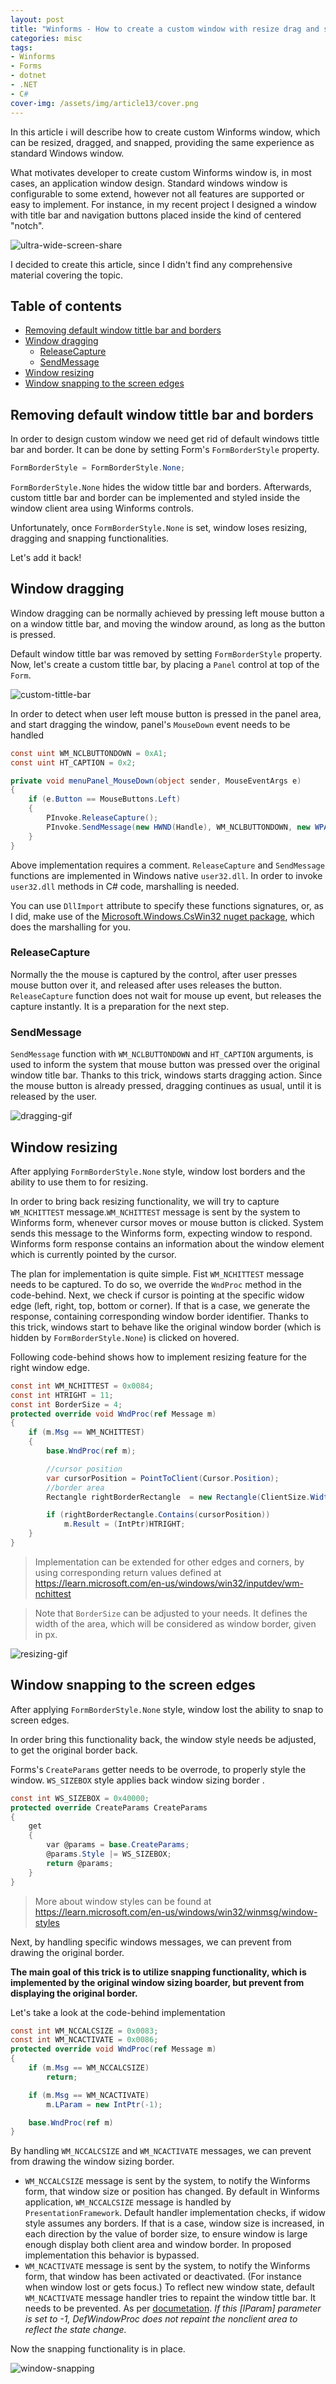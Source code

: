 ```yaml
---
layout: post
title: "Winforms - How to create a custom window with resize drag and snap features?"
categories: misc
tags:
- Winforms
- Forms
- dotnet
- .NET
- C#
cover-img: /assets/img/article13/cover.png
---
```


In this article i will describe how to create custom Winforms window, which can be resized, dragged, and snapped, providing the same experience as standard Windows window.

What motivates developer to create custom Winforms window is, in most cases, an application window design. Standard windows window is configurable to some extend, however not all features are supported or easy to implement. For instance, in my recent project I designed a window with title bar and navigation buttons placed inside the kind of centered "notch".

![ultra-wide-screen-share](/assets/img/article13/ultra-wide-screen-share.png)

I decided to create this article, since I didn't find any comprehensive material covering the topic.

## Table of contents <!-- omit from toc -->
- [Removing default window tittle bar and borders](#removing-default-window-tittle-bar-and-borders)
- [Window dragging](#window-dragging)
  - [ReleaseCapture](#releasecapture)
  - [SendMessage](#sendmessage)
- [Window resizing](#window-resizing)
- [Window snapping to the screen edges](#window-snapping-to-the-screen-edges)


## Removing default window tittle bar and borders
In order to design custom window we need get rid of default windows tittle bar and border. It can be done by setting Form's `FormBorderStyle` property.

```csharp
FormBorderStyle = FormBorderStyle.None;
```
`FormBorderStyle.None` hides the widow tittle bar and borders. Afterwards, custom tittle bar and border can be implemented and styled inside the window client area using Winforms controls.

Unfortunately, once `FormBorderStyle.None` is set, window loses resizing, dragging and snapping functionalities.

Let's add it back!

## Window dragging
Window dragging can be normally achieved by pressing left mouse button a on a window tittle bar, and moving the window around, as long as the button is pressed.

Default window tittle bar was removed by setting `FormBorderStyle` property. Now, let's create a custom tittle bar, by placing a `Panel` control at top of the `Form`.

![custom-tittle-bar](/assets/img/article13/custom-tittle-bar.png)

In order to detect when user left mouse button is pressed in the panel area, and start dragging the window, panel's `MouseDown` event needs to be handled

```csharp
const uint WM_NCLBUTTONDOWN = 0xA1;
const uint HT_CAPTION = 0x2;

private void menuPanel_MouseDown(object sender, MouseEventArgs e)
{
    if (e.Button == MouseButtons.Left)
    {
        PInvoke.ReleaseCapture();
        PInvoke.SendMessage(new HWND(Handle), WM_NCLBUTTONDOWN, new WPARAM(HT_CAPTION), new LPARAM());
    }
}
```

Above implementation requires a comment. `ReleaseCapture` and `SendMessage` functions are implemented in Windows native `user32.dll`. In order to invoke `user32.dll` methods in C# code, marshalling is needed. 

You can use `DllImport` attribute to specify these functions signatures, or, as I did, make use of the [Microsoft.Windows.CsWin32 nuget package](https://www.nuget.org/packages/Microsoft.Windows.CsWin32/), which does the marshalling for you.

### ReleaseCapture
Normally the the mouse is captured by the control, after user presses mouse button over it, and released after uses releases the button. `ReleaseCapture` function does not wait for mouse up event, but releases the capture instantly. It is a preparation for the next step.

### SendMessage
`SendMessage` function with `WM_NCLBUTTONDOWN` and `HT_CAPTION` arguments, is used to inform the system that mouse button was pressed over the original window title bar. Thanks to this trick, windows starts dragging action. Since the mouse button is already pressed, dragging continues as usual, until it is released by the user.

![dragging-gif](/assets/img/article13/dragging-gif.gif)

## Window resizing
After applying `FormBorderStyle.None` style, window lost borders and the ability to use them to for resizing.

In order to bring back resizing functionality, we will try to capture `WM_NCHITTEST` message.`WM_NCHITTEST` message is sent by the system to Winforms form, whenever cursor moves or mouse button is clicked. System sends this message to the Winforms form, expecting window to respond. Winforms form response contains an information about the window element which is currently pointed by the cursor.

The plan for implementation is quite simple. Fist `WM_NCHITTEST` message needs to be captured. To do so, we override the `WndProc` method in the code-behind. Next, we check if cursor is pointing at the specific widow edge (left, right, top, bottom or corner). If that is a case, we generate the response, containing corresponding window border identifier. Thanks to this trick, windows start to behave like the original window border (which is hidden by `FormBorderStyle.None`) is clicked on hovered.

Following code-behind shows how to implement resizing feature for the right window edge.

```csharp
const int WM_NCHITTEST = 0x0084;
const int HTRIGHT = 11;
const int BorderSize = 4;
protected override void WndProc(ref Message m)
{
    if (m.Msg == WM_NCHITTEST)
    {
        base.WndProc(ref m);

        //cursor position
        var cursorPosition = PointToClient(Cursor.Position);
        //border area
        Rectangle rightBorderRectangle  = new Rectangle(ClientSize.Width - BorderSize, 0, BorderSize, ClientSize.Height);

        if (rightBorderRectangle.Contains(cursorPosition))
            m.Result = (IntPtr)HTRIGHT;
    }
}
```

> Implementation can be extended for other edges and corners, by using corresponding return values defined at https://learn.microsoft.com/en-us/windows/win32/inputdev/wm-nchittest

> Note that `BorderSize` can be adjusted to your needs. It defines the width of the area, which will be considered as window border, given in px.

![resizing-gif](/assets/img/article13/resizing-gif.gif)

## Window snapping to the screen edges

After applying `FormBorderStyle.None` style, window lost the ability to snap to screen edges.

In order bring this functionality back, the window style needs be adjusted, to get the original border back.

Forms's `CreateParams` getter needs to be overrode, to properly style the  window. `WS_SIZEBOX` style applies back window sizing border .

```csharp
const int WS_SIZEBOX = 0x40000;
protected override CreateParams CreateParams
{
    get
    {
        var @params = base.CreateParams;
        @params.Style |= WS_SIZEBOX;
        return @params;
    }
}
```
> More about window styles can be found at https://learn.microsoft.com/en-us/windows/win32/winmsg/window-styles

Next, by handling specific windows messages, we can prevent from drawing the original border.

**The main goal of this trick is to utilize snapping functionality, which is implemented by the original window sizing boarder, but prevent from displaying the original border.**

Let's take a look at the code-behind implementation

```csharp
const int WM_NCCALCSIZE = 0x0083;
const int WM_NCACTIVATE = 0x0086;
protected override void WndProc(ref Message m)
{
    if (m.Msg == WM_NCCALCSIZE)
        return; 

    if (m.Msg == WM_NCACTIVATE)
        m.LParam = new IntPtr(-1);

    base.WndProc(ref m)
}
```


By handling `WM_NCCALCSIZE` and `WM_NCACTIVATE` messages, we can prevent from drawing the window sizing border.

* `WM_NCCALCSIZE` message is sent by the system, to notify the Winforms form, that window size or position has changed. By default in Winforms application, `WM_NCCALCSIZE` message is handled by `PresentationFramework`. Default handler implementation checks, if widow style assumes any borders. If that is a case, window size is increased, in each direction by the value of border size, to ensure window is large enough display both client area and window border. In proposed implementation this behavior is bypassed.
* `WM_NCACTIVATE` message is sent by the system, to notify the Winforms form, that window has been activated or deactivated. (For instance when window lost or gets focus.) To reflect new window state, default `WM_NCACTIVATE` message handler tries to repaint the window tittle bar. It needs to be prevented. As per [documetation](https://learn.microsoft.com/en-us/windows/win32/winmsg/wm-ncactivate). _If this [lParam] parameter is set to -1, DefWindowProc does not repaint the nonclient area to reflect the state change._

Now the snapping functionality is in place.

![window-snapping](/assets/img/article13/snapping-gif.gif)
